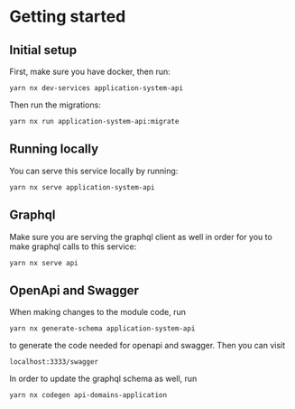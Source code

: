 # Getting started

## Initial setup

First, make sure you have docker, then run:

`yarn nx dev-services application-system-api`

Then run the migrations:

`yarn nx run application-system-api:migrate`

## Running locally

You can serve this service locally by running:

`yarn nx serve application-system-api`

## Graphql

Make sure you are serving the graphql client as well in order for you to make graphql calls to this service:

`yarn nx serve api`

## OpenApi and Swagger

When making changes to the module code, run

`yarn nx generate-schema application-system-api`

to generate the code needed for openapi and swagger. Then you can visit

`localhost:3333/swagger`

In order to update the graphql schema as well, run

`yarn nx codegen api-domains-application`

